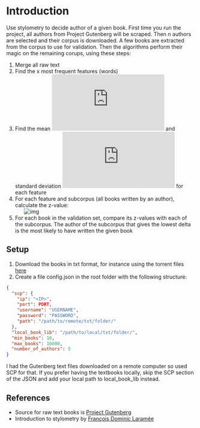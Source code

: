 # Introduction

Use stylometry to decide author of a given book.
First time you run the project, all authors from Project Gutenberg will be scraped. Then _n_ authors are selected and their corpus is downloaded. A few books are extracted from the corpus to use for validation. Then the algorithms perform their magic on the remaining corups, using these steps:

1. Merge all raw text
2. Find the x most frequent features (words)
3. Find the mean ![img](http://latex.codecogs.com/svg.latex?%5Cmu) and standard deviation ![img](http://latex.codecogs.com/svg.latex?%5Csigma) for each feature
4. For each feature and subcorpus (all books written by an author), calculate the z-value:  
   &nbsp;&nbsp;&nbsp;&nbsp;&nbsp;&nbsp;![img](http://latex.codecogs.com/svg.latex?Z_{i}%3D\frac{C_{i}-\mu_{i}}{\sigma_{i}})
5. For each book in the validation set, compare its z-values with each of the subcorpus. The author of the subcorpus that gives the lowest delta is the most likely to have written the given book

## Setup

1. Download the books in txt format, for instance using the torrent files [here](https://www.gutenberg.org/wiki/Gutenberg:The_CD_and_DVD_Project#Downloading_Via_BitTorrent)
2. Create a file config.json in the root folder with the following structure:

```json
{
  "scp": {
    "ip": "<IP>",
    "port": PORT,
    "username": "USERNAME",
    "password": "PASSWORD",
    "path": "/path/to/remote/txt/folder/"
  },
  "local_book_lib": "/path/to/local/txt/folder/",
  "min_books": 10,
  "max_books": 10000,
  "number_of_authors": 5
}
```

I had the Gutenberg text files downloaded on a remote computer so used SCP for that. If you prefer having the textbooks locally, skip the SCP section of the JSON and add your local path to local_book_lib instead.

## References

- Source for raw text books is [Project Gutenberg](https://www.gutenberg.org/)
- Introduction to stylometry by [François Dominic Laramée](https://programminghistorian.org/en/lessons/introduction-to-stylometry-with-python#third-stylometric-test-john-burrows-delta-method-advanced)
